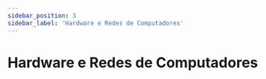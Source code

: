 ```yaml
---
sidebar_position: 3
sidebar_label: 'Hardware e Redes de Computadores'
---
```


# Hardware e Redes de Computadores